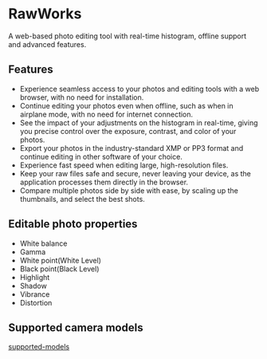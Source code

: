 # RawWorks
A web-based photo editing tool with real-time histogram, offline support and advanced features.

## Features
* Experience seamless access to your photos and editing tools with a web browser, with no need for installation.
* Continue editing your photos even when offline, such as when in airplane mode, with no need for internet connection.
* See the impact of your adjustments on the histogram in real-time, giving you precise control over the exposure, contrast, and color of your photos.
* Export your photos in the industry-standard XMP or PP3 format and continue editing in other software of your choice.
* Experience fast speed when editing large, high-resolution files.
* Keep your raw files safe and secure, never leaving your device, as the application processes them directly in the browser.
* Compare multiple photos side by side with ease, by scaling up the thumbnails, and select the best shots.

## Editable photo properties
* White balance
* Gamma
* White point(White Level)
* Black point(Black Level)
* Highlight
* Shadow
* Vibrance
* Distortion

## Supported camera models
[supported-models](https://github.com/qdwang/quickraw/blob/main/supported-models.md)
